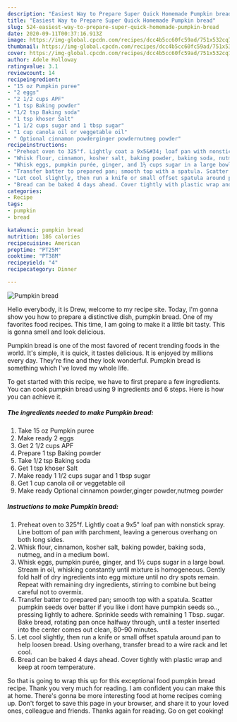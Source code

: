 ```yaml
---
description: "Easiest Way to Prepare Super Quick Homemade Pumpkin bread"
title: "Easiest Way to Prepare Super Quick Homemade Pumpkin bread"
slug: 524-easiest-way-to-prepare-super-quick-homemade-pumpkin-bread
date: 2020-09-11T00:37:16.913Z
image: https://img-global.cpcdn.com/recipes/dcc4b5cc60fc59ad/751x532cq70/pumpkin-bread-recipe-main-photo.jpg
thumbnail: https://img-global.cpcdn.com/recipes/dcc4b5cc60fc59ad/751x532cq70/pumpkin-bread-recipe-main-photo.jpg
cover: https://img-global.cpcdn.com/recipes/dcc4b5cc60fc59ad/751x532cq70/pumpkin-bread-recipe-main-photo.jpg
author: Adele Holloway
ratingvalue: 3.1
reviewcount: 14
recipeingredient:
- "15 oz Pumpkin puree"
- "2 eggs"
- "2 1/2 cups APF"
- "1 tsp Baking powder"
- "1/2 tsp Baking soda"
- "1 tsp khoser Salt"
- "1 1/2 cups sugar and 1 tbsp sugar"
- "1 cup canola oil or veggetable oil"
- " Optional cinnamon powderginger powdernutmeg powder"
recipeinstructions:
- "Preheat oven to 325°f. Lightly coat a 9x5&#34; loaf pan with nonstick spray. Line bottom of pan with parchment, leaving a generous overhang on both long sides."
- "Whisk flour, cinnamon, kosher salt, baking powder, baking soda, nutmeg, and in a medium bowl."
- "Whisk eggs, pumpkin purée, ginger, and 1½ cups sugar in a large bowl. Stream in oil, whisking constantly until mixture is homogeneous. Gently fold half of dry ingredients into egg mixture until no dry spots remain. Repeat with remaining dry ingredients, stirring to combine but being careful not to overmix."
- "Transfer batter to prepared pan; smooth top with a spatula. Scatter pumpkin seeds over batter if you like i dont have pumpkin seeds so.., pressing lightly to adhere. Sprinkle seeds with remaining 1 Tbsp. sugar. Bake bread, rotating pan once halfway through, until a tester inserted into the center comes out clean, 80–90 minutes."
- "Let cool slightly, then run a knife or small offset spatula around pan to help loosen bread. Using overhang, transfer bread to a wire rack and let cool."
- "Bread can be baked 4 days ahead. Cover tightly with plastic wrap and keep at room temperature."
categories:
- Recipe
tags:
- pumpkin
- bread

katakunci: pumpkin bread 
nutrition: 186 calories
recipecuisine: American
preptime: "PT25M"
cooktime: "PT38M"
recipeyield: "4"
recipecategory: Dinner

---
```



![Pumpkin bread](https://img-global.cpcdn.com/recipes/dcc4b5cc60fc59ad/751x532cq70/pumpkin-bread-recipe-main-photo.jpg)

Hello everybody, it is Drew, welcome to my recipe site. Today, I'm gonna show you how to prepare a distinctive dish, pumpkin bread. One of my favorites food recipes. This time, I am going to make it a little bit tasty. This is gonna smell and look delicious.



Pumpkin bread is one of the most favored of recent trending foods in the world. It's simple, it is quick, it tastes delicious. It is enjoyed by millions every day. They're fine and they look wonderful. Pumpkin bread is something which I've loved my whole life.


To get started with this recipe, we have to first prepare a few ingredients. You can cook pumpkin bread using 9 ingredients and 6 steps. Here is how you can achieve it.

<!--inarticleads1-->

##### The ingredients needed to make Pumpkin bread:

1. Take 15 oz Pumpkin puree
1. Make ready 2 eggs
1. Get 2 1/2 cups APF
1. Prepare 1 tsp Baking powder
1. Take 1/2 tsp Baking soda
1. Get 1 tsp khoser Salt
1. Make ready 1 1/2 cups sugar and 1 tbsp sugar
1. Get 1 cup canola oil or veggetable oil
1. Make ready  Optional cinnamon powder,ginger powder,nutmeg powder




<!--inarticleads2-->

##### Instructions to make Pumpkin bread:

1. Preheat oven to 325°f. Lightly coat a 9x5&#34; loaf pan with nonstick spray. Line bottom of pan with parchment, leaving a generous overhang on both long sides.
1. Whisk flour, cinnamon, kosher salt, baking powder, baking soda, nutmeg, and in a medium bowl.
1. Whisk eggs, pumpkin purée, ginger, and 1½ cups sugar in a large bowl. Stream in oil, whisking constantly until mixture is homogeneous. Gently fold half of dry ingredients into egg mixture until no dry spots remain. Repeat with remaining dry ingredients, stirring to combine but being careful not to overmix.
1. Transfer batter to prepared pan; smooth top with a spatula. Scatter pumpkin seeds over batter if you like i dont have pumpkin seeds so.., pressing lightly to adhere. Sprinkle seeds with remaining 1 Tbsp. sugar. Bake bread, rotating pan once halfway through, until a tester inserted into the center comes out clean, 80–90 minutes.
1. Let cool slightly, then run a knife or small offset spatula around pan to help loosen bread. Using overhang, transfer bread to a wire rack and let cool.
1. Bread can be baked 4 days ahead. Cover tightly with plastic wrap and keep at room temperature.




So that is going to wrap this up for this exceptional food pumpkin bread recipe. Thank you very much for reading. I am confident you can make this at home. There's gonna be more interesting food at home recipes coming up. Don't forget to save this page in your browser, and share it to your loved ones, colleague and friends. Thanks again for reading. Go on get cooking!
